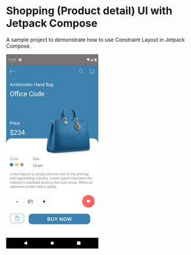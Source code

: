 # Shopping (Product detail) UI with Jetpack Compose
A sample project to demonstrate how to use Constraint Layout in Jetpack Compose.

<img src="/images/shop.png" width="250">
